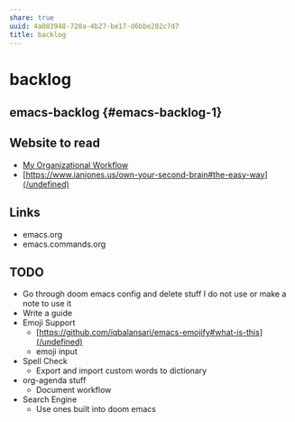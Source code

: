 ```yaml
---
share: true
uuid: 4a083948-720a-4b27-be17-d6bbe202c7d7
title: backlog
---
```

# backlog
emacs-backlog {#emacs-backlog-1}
--------------------------------

Website to read
---------------

*   [My Organizational Workflow](https://vincent.demeester.fr/articles/my_organizational_workflow.html)
*   [https://www.ianjones.us/own-your-second-brain#the-easy-way](/undefined)

Links
-----

*   emacs.org
*   emacs.commands.org

TODO
----

*   Go through doom emacs config and delete stuff I do not use or make a note to use it
*   Write a guide
*   Emoji Support
    *   [https://github.com/iqbalansari/emacs-emojify#what-is-this](/undefined)
    *   emoji input
*   Spell Check
    *   Export and import custom words to dictionary
*   org-agenda stuff
    *   Document workflow
*   Search Engine
    *   Use ones built into doom emacs